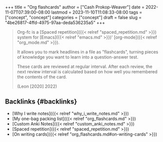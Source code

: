 +++
title = "Org flashcards"
author = ["Cash Prokop-Weaver"]
date = 2022-11-07T07:39:00-08:00
lastmod = 2023-11-10T11:08:33-08:00
tags = ["concept", "concept"]
categories = ["concept"]
draft = false
slug = "4be26817-4ffd-4975-97aa-deda536235a5"
+++

> Org-fc is a [Spaced repetition]({{< relref "spaced_repetition.md" >}}) system for [Emacs]({{< relref "emacs.md" >}})' [org-mode]({{< relref "org_mode.md" >}}).
>
> It allows you to mark headlines in a file as "flashcards", turning pieces of knowledge you want to learn into a question-answer test.
>
> These cards are reviewed at regular interval. After each review, the next review interval is calculated based on how well you remembered the contents of the card.
>
> (Leon [2020] 2022)


## Backlinks {#backlinks}

-   [Why I write notes]({{< relref "why_i_write_notes.md" >}})
-   [My one-bag packing list]({{< relref "org_flashcards.md" >}})
-   [Custom Anki Notes]({{< relref "custom_anki_notes.md" >}})
-   [Spaced repetition]({{< relref "spaced_repetition.md" >}})
-   [On writing cards]({{< relref "org_flashcards.md#on-writing-cards" >}})
